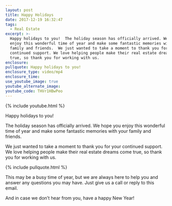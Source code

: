```yaml
---
layout: post
title: Happy Holidays
date: 2017-12-19 16:32:47
tags:
  - Real Estate
excerpt: >-
  Happy holidays to you!  The holiday season has officially arrived. We hope you
  enjoy this wonderful time of year and make some fantastic memories with your
  family and friends.  We just wanted to take a moment to thank you for your
  continued support. We love helping people make their real estate dreams come
  true, so thank you for working with us.
enclosure:
pullquote: Happy holidays to you!
enclosure_type: video/mp4
enclosure_time:
use_youtube_image: true
youtube_alternate_image:
youtube_code: THVr1HBwPeo
---
```



{% include youtube.html %}

Happy holidays to you!

The holiday season has officially arrived. We hope you enjoy this wonderful time of year and make some fantastic memories with your family and friends.

We just wanted to take a moment to thank you for your continued support. We love helping people make their real estate dreams come true, so thank you for working with us.

{% include pullquote.html %}

This may be a busy time of year, but we are always here to help you and answer any questions you may have. Just give us a call or reply to this email.

And in case we don’t hear from you, have a happy New Year!